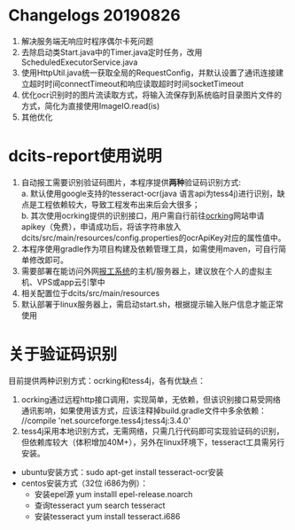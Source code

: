 # Changelogs 20190826
1. 解决服务端无响应时程序偶尔卡死问题
2. 去除启动类Start.java中的Timer.java定时任务，改用ScheduledExecutorService.java
3. 使用HttpUtil.java统一获取全局的RequestConfig，并默认设置了通讯连接建立超时时间connectTimeout和响应读取超时时间socketTimeout
4. 优化ocr识别时的图片流读取方式，将输入流保存到系统临时目录图片文件的方式，简化为直接使用ImageIO.read(is)
5. 其他优化


# dcits-report使用说明
1. 自动报工需要识别验证码图片，本程序提供<b>两种</b>验证码识别方式:</br>
a. 默认使用google支持的tesseract-ocr(java 语言api为tess4j)进行识别，缺点是工程依赖较大，导致工程发布出来后会大很多；</br>
b. 其次使用ocrking提供的识别接口，用户需自行前往[ocrking](http://lab.ocrking.com/)网站申请apikey（免费），申请成功后，将该字符串放入dcits/src/main/resources/config.properties的ocrApiKey对应的属性值中。
2. 本程序使用gradle作为项目构建及依赖管理工具，如需使用maven，可自行简单修改即可。
3. 需要部署在能访问外网[报工系统](https://c.dcits.com)的主机/服务器上，建议放在个人的虚拟主机、VPS或app云引擎中
4. 相关配置位于dcits/src/main/resources
5. 默认部署于linux服务器上，需启动start.sh，根据提示输入账户信息才能正常使用

# 关于验证码识别
目前提供两种识别方式：ocrking和tess4j，各有优缺点：

1. ocrking通过远程http接口调用，实现简单，无依赖，但该识别接口易受网络通讯影响，如果使用该方式，应该注释掉build.gradle文件中多余依赖：
//compile 'net.sourceforge.tess4j:tess4j:3.4.0'
2. tess4j采用本地识别方式，无需网络，只需几行代码即可实现验证码的识别，但依赖库较大（体积增加40M+），另外在linux环境下，tesseract工具需另行安装。

* ubuntu安装方式：sudo apt-get install tesseract-ocr安装
* centos安装方式（32位 i686为例）：
	*  安装epel源 yum installl epel-release.noarch
	*  查询tesseract yum search tesseract
	*  安装tesseract yum install tesseract.i686
